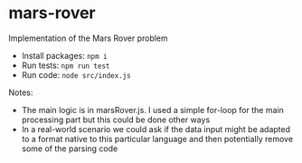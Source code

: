 # mars-rover

Implementation of the Mars Rover problem

- Install packages: ```npm i```
- Run tests:  ```npm run test```
- Run code: ```node src/index.js```

Notes:

- The main logic is in marsRover.js.  I used a simple for-loop for the main processing part but this could be done other ways
- In a real-world scenario we could ask if the data input might be adapted to a format native to this particular language and then potentially remove some of the parsing code
